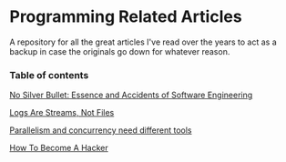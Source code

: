 # Programming Related Articles

A repository for all the great articles I've read over the years to act as a backup in case the originals go down for whatever reason.

### Table of contents

[No Silver Bullet: Essence and Accidents of Software Engineering](https://github.com/montanaflynn/programming-articles/blob/master/articles/no-silver-bullet-essence-and-accidents-of-software-engineering.md)

[Logs Are Streams, Not Files](https://github.com/montanaflynn/programming-articles/blob/master/articles/logs-are-streams-not-files.md)

[Parallelism and concurrency need different tools](https://github.com/montanaflynn/programming-articles/blob/master/articles/parallelism-and-concurrency-need-different-tools.md)

[How To Become A Hacker](https://github.com/montanaflynn/programming-articles/blob/master/articles/how-to-become-a-hacker.md)